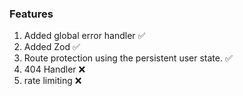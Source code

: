 ### Features

1) Added global error handler ✅
2) Added Zod ✅
3) Route protection using the persistent user state. ✅
4) 404 Handler ❌
5) rate limiting ❌
